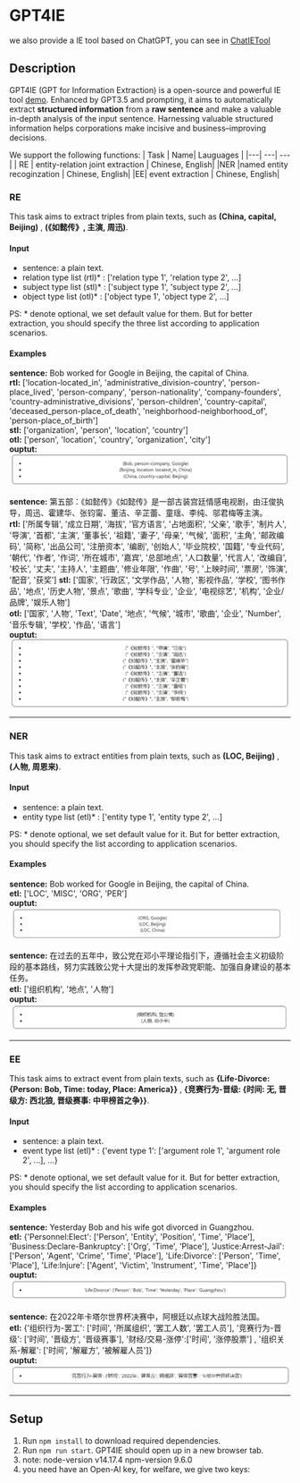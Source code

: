 # GPT4IE
we also provide a IE tool based on ChatGPT, you can see in [ChatIETool](https://github.com/cocacola-lab/ChatIE)
## Description
GPT4IE (GPT for Information Extraction) is a open-source and powerful IE tool [demo](https://cocacola-lab.github.io/GPT4IE/). Enhanced by GPT3.5 and prompting, it aims to automatically extract **structured information** from a **raw sentence** and make a valuable in-depth analysis of the input sentence. Harnessing valuable structured information helps corporations make incisive and business–improving decisions.

We support the following functions:
| Task | Name| Lauguages |
|---| ---| --- |
| RE | entity-relation joint extraction | Chinese, English|
|NER |named entity recoginzation | Chinese, English|
|EE| event extraction | Chinese, English|

### RE
This task aims to extract triples from plain texts, such as **(China, capital, Beijing)** , **(《如懿传》, 主演, 周迅)**.
#### Input
- sentence: a plain text.
- relation type list (rtl)* : ['relation type 1', 'relation type 2', ...]
- subject type list (stl)* : ['subject type 1', 'subject type 2', ...]
- object type list (otl)* : ['object type 1', 'object type 2', ...]

PS: * denote optional, we set default value for them. But for better extraction, you should specify the three list according to application scenarios.
#### Examples
**sentence:** Bob worked for Google in Beijing, the capital of China.  
**rtl:** ['location-located_in', 'administrative_division-country', 'person-place_lived', 'person-company', 'person-nationality', 'company-founders', 'country-administrative_divisions', 'person-children', 'country-capital', 'deceased_person-place_of_death', 'neighborhood-neighborhood_of', 'person-place_of_birth']  
**stl:** ['organization', 'person', 'location', 'country']  
**otl:** ['person', 'location', 'country', 'organization', 'city']  
**ouptut:**  
![ouptut](examples/RE-eng.jpg)  

**sentence:** 第五部：《如懿传》《如懿传》是一部古装宫廷情感电视剧，由汪俊执导，周迅、霍建华、张钧甯、董洁、辛芷蕾、童瑶、李纯、邬君梅等主演。  
**rtl:** ['所属专辑', '成立日期', '海拔', '官方语言', '占地面积', '父亲', '歌手', '制片人', '导演', '首都', '主演', '董事长', '祖籍', '妻子', '母亲', '气候', '面积', '主角', '邮政编码', '简称', '出品公司', '注册资本', '编剧', '创始人', '毕业院校', '国籍', '专业代码', '朝代', '作者', '作词', '所在城市', '嘉宾', '总部地点', '人口数量', '代言人', '改编自', '校长', '丈夫', '主持人', '主题曲', '修业年限', '作曲', '号', '上映时间', '票房', '饰演', '配音', '获奖']
**stl:** ['国家', '行政区', '文学作品', '人物', '影视作品', '学校', '图书作品', '地点', '历史人物', '景点', '歌曲', '学科专业', '企业', '电视综艺', '机构', '企业/品牌', '娱乐人物']  
**otl:** ['国家', '人物', 'Text', 'Date', '地点', '气候', '城市', '歌曲', '企业', 'Number', '音乐专辑', '学校', '作品', '语言']  
**ouptut:**  
![ouptut](examples/RE-zh.jpg) 

---
### NER
This task aims to extract entities from plain texts, such as **(LOC, Beijing)** , **(人物, 周恩来)**.
#### Input
- sentence: a plain text.
- entity type list (etl)* : ['entity type 1', 'entity type 2', ...]

PS: * denote optional, we set default value for it. But for better extraction, you should specify the list according to application scenarios.
#### Examples
**sentence:** Bob worked for Google in Beijing, the capital of China.  
**etl:**  ['LOC', 'MISC', 'ORG', 'PER']  
**ouptut:**  
![ouptut](examples/NER-eng.jpg)  

**sentence:** 在过去的五年中，致公党在邓小平理论指引下，遵循社会主义初级阶段的基本路线，努力实践致公党十大提出的发挥参政党职能、加强自身建设的基本任务。   
**etl:** ['组织机构', '地点', '人物']  
**ouptut:**  
![ouptut](examples/NER-zh.jpg) 

---
### EE
This task aims to extract event from plain texts, such as **{Life-Divorce: {Person: Bob, Time: today, Place: America}}** , **{竞赛行为-晋级: {时间: 无, 晋级方: 西北狼, 晋级赛事: 中甲榜首之争}}**.
#### Input
- sentence: a plain text.
- event type list (etl)* : {'event type 1': ['argument role 1', 'argument role 2', ...], ...}

PS: * denote optional, we set default value for it. But for better extraction, you should specify the list according to application scenarios.
#### Examples
**sentence:** Yesterday Bob and his wife got divorced in Guangzhou.  
**etl:**  {'Personnel:Elect': ['Person', 'Entity', 'Position', 'Time', 'Place'], 'Business:Declare-Bankruptcy': ['Org', 'Time', 'Place'], 'Justice:Arrest-Jail': ['Person', 'Agent', 'Crime', 'Time', 'Place'], 'Life:Divorce': ['Person', 'Time', 'Place'], 'Life:Injure': ['Agent', 'Victim', 'Instrument', 'Time', 'Place']}  
**ouptut:**  
![ouptut](examples/EE-eng.jpg)  

**sentence:** 在2022年卡塔尔世界杯决赛中，阿根廷以点球大战险胜法国。  
**etl:** {'组织行为-罢工': ['时间', '所属组织', '罢工人数', '罢工人员'], '竞赛行为-晋级': ['时间', '晋级方', '晋级赛事'], '财经/交易-涨停':['时间', '涨停股票'] , '组织关系-解雇': ['时间', '解雇方', '被解雇人员']}  
**ouptut:**  
![ouptut](examples/EE-zh.jpg) 

---

## Setup

1. Run `npm install` to download required dependencies.
2. Run `npm run start`. GPT4IE should open up in a new browser tab.
3. note: node-version v14.17.4  npm-version 9.6.0
4. you need have an Open-AI key, for welfare, we give two keys:


